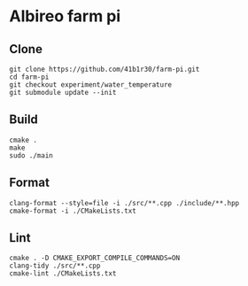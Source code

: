 # Albireo farm pi

## Clone

```
git clone https://github.com/41b1r30/farm-pi.git
cd farm-pi
git checkout experiment/water_temperature
git submodule update --init
```

## Build

```
cmake .
make
sudo ./main
```

## Format

```
clang-format --style=file -i ./src/**.cpp ./include/**.hpp
cmake-format -i ./CMakeLists.txt
```

## Lint

```
cmake . -D CMAKE_EXPORT_COMPILE_COMMANDS=ON
clang-tidy ./src/**.cpp
cmake-lint ./CMakeLists.txt
```
